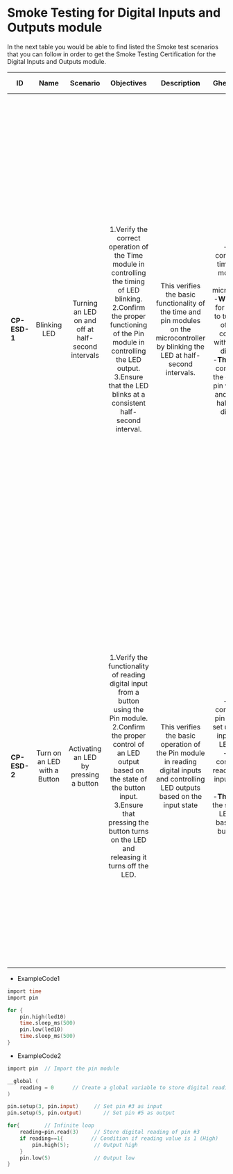 # Smoke Testing for Digital Inputs and Outputs module

In the next table you would be able to find listed the Smoke test scenarios that you can follow in order to get the Smoke Testing Certification for the Digital Inputs and Outputs module.

  
| ID            | Name                         | Scenario                                           | Objectives                                                                                                                                                                                                                                                                   | Description                                                                                                                            | Gherkin Steps                                                                                                                                                                                                                                                                      | Steps                                                                                                                                                                                                                                                                                                                                                                                                                                                                                                                                                                                                                                                                                                                                                                                                                                                     | Expected results                                                                                                                                                                                                                                                                                                                                                                                                                                     | Code Example |
| ------------- | :------:                     | :------:                                           | :------:                                                                                                                                                                                                                                                                     | :------:                                                                                                                               | :------:                                                                                                                                                                                                                                                                           | :------:                                                                                                                                                                                                                                                                                                                                                                                                                                                                                                                                                                                                                                                                                                                                                                                                                                                  | :------:                                                                                                                                                                                                                                                                                                                                                                                                                                             | :------:     |
| **CP-ESD-1**  | Blinking LED                 | Turning an LED on and off at half-second intervals | 1.Verify the correct operation of the Time module in controlling the timing of LED blinking. <br>2.Confirm the proper functioning of the Pin module in controlling the LED output. <br>3.Ensure that the LED blinks at a consistent half-second interval.                    | This verifies the basic functionality of the time and pin modules on the microcontroller by blinking the LED at half-second intervals. | -**Given** I configure the time and pin modules on the microcontroller <br>-**When** I run a for loop code to turn on and off the pin configured within 500 ms difference <br>-**Then** The led connected to the configured pin will turn on and off with a half-second difference | 1.**Setup Hardware**: Connect the LED to the microcontroller's pin, ensuring proper wiring and connections.<br>2.**Configure Time and Pin Modules**: Set up the microcontroller environment to include the necessary Time and Pin modules. This may involve importing the required libraries or ensuring they are properly configured within the development environment.<br>3.**Load the Code**: Copy the provided code snippet into the microcontroller's development environment or IDE.<br>4.**Compile/Upload**: Compile the code if necessary and upload it to the microcontroller. Ensure that the upload process completes without errors.<br>5.**Run the Code**: Execute the uploaded code on the microcontroller. This may involve pressing a button or issuing a command, depending on the specific development environment and hardware setup. | 1.**Observe LED Behavior**: Watch the LED connected to the configured pin on the microcontroller. It should start blinking on and off at half-second intervals. <br> 2.**Verify Timing and Pin Control**: Ensure that the blinking pattern matches the expected behavior described in the test objectives. The LED should turn on for approximately 500 milliseconds and then turn off for the same duration, creating a half-second interval blink. | ExampleCode1 |
| **CP-ESD-2**  | Turn on an LED with a Button | Activating an LED by pressing a button             | 1.Verify the functionality of reading digital input from a button using the Pin module. <br>2.Confirm the proper control of an LED output based on the state of the button input. <br>3.Ensure that pressing the button turns on the LED and releasing it turns off the LED. | This verifies the basic operation of the Pin module in reading digital inputs and controlling LED outputs based on the input state     | -**Given** I configure the pin module to set up a button input and an LED output <br>-**When** I continuously read the digital input from the button <br>-**Then** I toggle the state of the LED output based on the button input                                                  | 1.**Setup Hardware**: Connect the button and LED to the microcontroller's pins, ensuring proper wiring and connections. <br>2.**Configure Pin Module**: Set up the microcontroller environment to include the necessary Pin module for button and LED control.<br>3.**Load the Code**: Copy the provided code snippet into the microcontroller's development environment or IDE.  <br>4.**Compile/Upload**: Compile the code if necessary and upload it to the microcontroller. Ensure that the upload process completes without errors.<br>5.**Run the Code**: Execute the uploaded code on the microcontroller. This may involve pressing a button or issuing a command, depending on the specific development environment and hardware setup.                                                                                                          | 1.**Observe LED Behavior**: Pressing the button should turn on the LED, and releasing it should turn off the LED.<br>2.**Verify Button Input**: Ensure that the LED state changes accurately according to the button press and release. The LED should remains on as long as the button is held down and turns off when the button is released.                                                                                                      | ExampleCode2 |

-   ExampleCode1
```v
import time
import pin

for {
	pin.high(led10)
	time.sleep_ms(500)
	pin.low(led10)
	time.sleep_ms(500)
}
```
-   ExampleCode2
```v
import pin  // Import the pin module

__global (
    reading = 0      // Create a global variable to store digital reading
)    

pin.setup(3, pin.input)     // Set pin #3 as input
pin.setup(5, pin.output)       // Set pin #5 as output

for{        // Infinite loop
    reading=pin.read(3)     // Store digital reading of pin #3
    if reading==1{         // Condition if reading value is 1 (High)
        pin.high(5);        // Output high
    }
    pin.low(5)              // Output low 
}
```